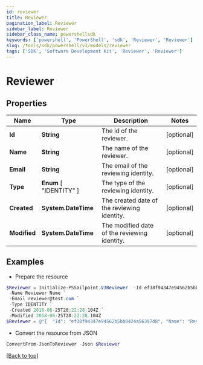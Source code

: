 ```yaml
---
id: reviewer
title: Reviewer
pagination_label: Reviewer
sidebar_label: Reviewer
sidebar_class_name: powershellsdk
keywords: ['powershell', 'PowerShell', 'sdk', 'Reviewer', 'Reviewer'] 
slug: /tools/sdk/powershell/v3/models/reviewer
tags: ['SDK', 'Software Development Kit', 'Reviewer', 'Reviewer']
---
```



# Reviewer

## Properties

Name | Type | Description | Notes
------------ | ------------- | ------------- | -------------
**Id** | **String** | The id of the reviewer. | [optional] 
**Name** | **String** | The name of the reviewer. | [optional] 
**Email** | **String** | The email of the reviewing identity. | [optional] 
**Type** |  **Enum** [  "IDENTITY" ] | The type of the reviewing identity. | [optional] 
**Created** | **System.DateTime** | The created date of the reviewing identity. | [optional] 
**Modified** | **System.DateTime** | The modified date of the reviewing identity. | [optional] 

## Examples

- Prepare the resource
```powershell
$Reviewer = Initialize-PSSailpoint.V3Reviewer  -Id ef38f94347e94562b5bb8424a56397d8 `
 -Name Reviewer Name `
 -Email reviewer@test.com `
 -Type IDENTITY `
 -Created 2018-06-25T20:22:28.104Z `
 -Modified 2018-06-25T20:22:28.104Z
$Reviewer = @"{  "Id": "ef38f94347e94562b5bb8424a56397d8", "Name": "Reviewer Name", "Email": "reviewer@test.com", "Type": "IDENTITY", "Created": "2018-06-25T20:22:28.104Z", "Modified": "2018-06-25T20:22:28.104Z" }"@
```

- Convert the resource from JSON
```powershell
ConvertFrom-JsonToReviewer -Json $Reviewer
```


[[Back to top]](#) 

